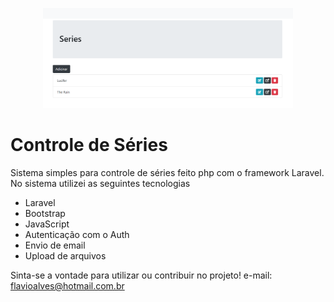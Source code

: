 <p align="center"><img src="https://raw.githubusercontent.com/alvesjunior/ControleDeSeries/master/public/img/controle_de_series.png" width="400"></p>

 

# Controle de Séries

Sistema simples para controle de séries feito php com o framework Laravel. No sistema utilizei as seguintes tecnologias
 

- Laravel
- Bootstrap
- JavaScript
- Autenticação com o Auth
- Envio de email
- Upload de arquivos


Sinta-se a vontade para utilizar ou contribuir no projeto! 
e-mail: flavioalves@hotmail.com.br
